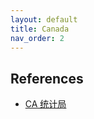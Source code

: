 ```yaml
---
layout: default
title: Canada
nav_order: 2
---
```


## References 

* [CA 统计局](https://www.statcan.gc.ca/)